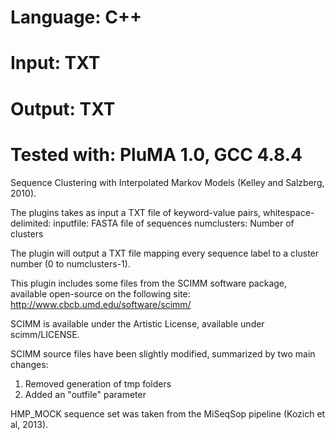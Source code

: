 # Language: C++
# Input: TXT
# Output: TXT
# Tested with: PluMA 1.0, GCC 4.8.4

Sequence Clustering with Interpolated Markov Models (Kelley and Salzberg, 2010).

The plugins takes as input a TXT file of keyword-value pairs, whitespace-delimited:
inputfile: FASTA file of sequences
numclusters: Number of clusters

The plugin will output a TXT file mapping every sequence label to a cluster number 
(0 to numclusters-1).

This plugin includes some files from the SCIMM software package, available open-source
on the following site:
http://www.cbcb.umd.edu/software/scimm/

SCIMM is available under the Artistic License, available under scimm/LICENSE.

SCIMM source files have been slightly modified, summarized by two main changes:
1. Removed generation of tmp folders
2. Added an "outfile" parameter

HMP_MOCK sequence set was taken from the MiSeqSop pipeline (Kozich et al, 2013).

